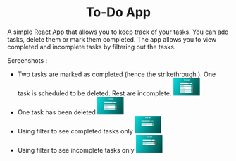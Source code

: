 <center><h1> To-Do App </h1></center>

A simple React App that allows you to keep track of your tasks. You can add tasks, delete 
them or mark them completed. The app allows you to view completed and incomplete tasks by 
filtering out the tasks. 

Screenshots :

<ul style="align-text: center;">
  <li>
    Two tasks are marked as completed (hence the strikethrough ). One task is scheduled to be deleted. Rest are incomplete.  
    <img src="./screenshots/Image-1.JPG" style="width:60px; height: 40px;">
  </li>
  <li>
    One task has been deleted 
    <img src="./screenshots/image-2-item-deleted.JPG" style="width:60px; height: 40px;">
    
  </li>
  <li>
  Using filter to see completed tasks only 
  <img src="./screenshots/image-3-completed-tasks.JPG" style="width:60px; height: 40px;">
  </li>
  <li>
  Using filter to see incomplete tasks only 
  <img src="./screenshots/image4-incomplete-tasks.JPG" style="width:60px; height: 40px;">
  </li>
  
 
  


